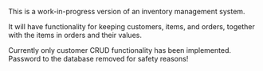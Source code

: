This is a work-in-progress version of an inventory management system.

It will have functionality for keeping customers, items, and orders, together with the items in orders and their values.


Currently only customer CRUD functionality has been implemented. Password to the database removed for safety reasons!
